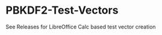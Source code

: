 PBKDF2-Test-Vectors
===================

See Releases for LibreOffice Calc based test vector creation
